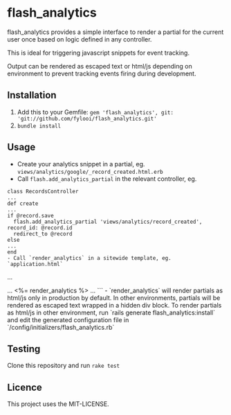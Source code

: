 # flash_analytics

flash_analytics provides a simple interface to render a partial for the current user once based on logic defined in any controller.

This is ideal for triggering javascript snippets for event tracking.

Output can be rendered as escaped text or html/js depending on environment to prevent tracking events firing during development.

## Installation
  1. Add this to your Gemfile:
    `gem 'flash_analytics', git: 'git://github.com/fylooi/flash_analytics.git'`
  2. `bundle install`

## Usage
- Create your analytics snippet in a partial, eg. `views/analytics/google/_record_created.html.erb`
- Call `flash.add_analytics_partial` in the relevant controller, eg.
```
class RecordsController
...
def create
...
if @record.save
  flash.add_analytics_partial 'views/analytics/record_created', record_id: @record.id
  redirect_to @record
else
...
end
- Call `render_analytics` in a sitewide template, eg. `application.html`
```
...
<head>
  ...
  <%= render_analytics %>
</head>
...
```
- `render_analytics` will render partials as html/js only in production by default. In other environments, partials will be rendered as escaped text wrapped in a hidden div block. To render partials as html/js in other environment, run `rails generate flash_analytics:install` and edit the generated configuration file in `/config/initializers/flash_analytics.rb`

## Testing
Clone this repository and run `rake test`

## Licence

This project uses the MIT-LICENSE.